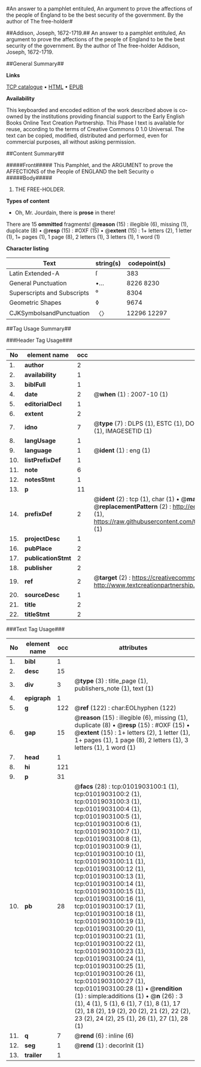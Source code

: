 #An answer to a pamphlet entituled, An argument to prove the affections of the people of England to be the best security of the government. By the author of The free-holder#

##Addison, Joseph, 1672-1719.##
An answer to a pamphlet entituled, An argument to prove the affections of the people of England to be the best security of the government. By the author of The free-holder
Addison, Joseph, 1672-1719.

##General Summary##

**Links**

[TCP catalogue](http://www.ota.ox.ac.uk/tcp/)  • 
[HTML](http://tei.it.ox.ac.uk/tcp/Texts-HTML/free/004/004852272.html)  • 
[EPUB](http://tei.it.ox.ac.uk/tcp/Texts-EPUB/free/004/004852272.epub)

**Availability**

This keyboarded and encoded edition of the
	       work described above is co-owned by the institutions
	       providing financial support to the Early English Books
	       Online Text Creation Partnership. This Phase I text is
	       available for reuse, according to the terms of Creative
	       Commons 0 1.0 Universal. The text can be copied,
	       modified, distributed and performed, even for
	       commercial purposes, all without asking permission.


##Content Summary##

#####Front#####
This Pamphlet, and the ARGUMENT to prove the AFFECTIONS of the People of ENGLAND the beſt Security o
#####Body#####

1. THE FREE-HOLDER.

**Types of content**

  * Oh, Mr. Jourdain, there is **prose** in there!

There are 15 **ommitted** fragments! 
 @__reason__ (15) : illegible (6), missing (1), duplicate (8)  •  @__resp__ (15) : #OXF (15)  •  @__extent__ (15) : 1+ letters (2), 1 letter (1), 1+ pages (1), 1 page (8), 2 letters (1), 3 letters (1), 1 word (1)

**Character listing**


|Text|string(s)|codepoint(s)|
|---|---|---|
|Latin Extended-A|ſ|383|
|General Punctuation|•…|8226 8230|
|Superscripts             and Subscripts|⁰|8304|
|Geometric Shapes|◊|9674|
|CJKSymbolsandPunctuation|〈〉|12296 12297|

##Tag Usage Summary##

###Header Tag Usage###

|No|element name|occ|attributes|
|---|---|---|---|
|1.|__author__|2||
|2.|__availability__|1||
|3.|__biblFull__|1||
|4.|__date__|2| @__when__ (1) : 2007-10 (1)|
|5.|__editorialDecl__|1||
|6.|__extent__|2||
|7.|__idno__|7| @__type__ (7) : DLPS (1), ESTC (1), DOCNO (1), TCP (1), GALEDOCNO (1), CONTENTSET (1), IMAGESETID (1)|
|8.|__langUsage__|1||
|9.|__language__|1| @__ident__ (1) : eng (1)|
|10.|__listPrefixDef__|1||
|11.|__note__|6||
|12.|__notesStmt__|1||
|13.|__p__|11||
|14.|__prefixDef__|2| @__ident__ (2) : tcp (1), char (1)  •  @__matchPattern__ (2) : ([0-9\-]+):([0-9IVX]+) (1), (.+) (1)  •  @__replacementPattern__ (2) : http://eebo.chadwyck.com/downloadtiff?vid=$1&page=$2 (1), https://raw.githubusercontent.com/textcreationpartnership/Texts/master/tcpchars.xml#$1 (1)|
|15.|__projectDesc__|1||
|16.|__pubPlace__|2||
|17.|__publicationStmt__|2||
|18.|__publisher__|2||
|19.|__ref__|2| @__target__ (2) : https://creativecommons.org/publicdomain/zero/1.0/ (1), http://www.textcreationpartnership.org/docs/. (1)|
|20.|__sourceDesc__|1||
|21.|__title__|2||
|22.|__titleStmt__|2||


###Text Tag Usage###

|No|element name|occ|attributes|
|---|---|---|---|
|1.|__bibl__|1||
|2.|__desc__|15||
|3.|__div__|3| @__type__ (3) : title_page (1), publishers_note (1), text (1)|
|4.|__epigraph__|1||
|5.|__g__|122| @__ref__ (122) : char:EOLhyphen (122)|
|6.|__gap__|15| @__reason__ (15) : illegible (6), missing (1), duplicate (8)  •  @__resp__ (15) : #OXF (15)  •  @__extent__ (15) : 1+ letters (2), 1 letter (1), 1+ pages (1), 1 page (8), 2 letters (1), 3 letters (1), 1 word (1)|
|7.|__head__|1||
|8.|__hi__|121||
|9.|__p__|31||
|10.|__pb__|28| @__facs__ (28) : tcp:0101903100:1 (1), tcp:0101903100:2 (1), tcp:0101903100:3 (1), tcp:0101903100:4 (1), tcp:0101903100:5 (1), tcp:0101903100:6 (1), tcp:0101903100:7 (1), tcp:0101903100:8 (1), tcp:0101903100:9 (1), tcp:0101903100:10 (1), tcp:0101903100:11 (1), tcp:0101903100:12 (1), tcp:0101903100:13 (1), tcp:0101903100:14 (1), tcp:0101903100:15 (1), tcp:0101903100:16 (1), tcp:0101903100:17 (1), tcp:0101903100:18 (1), tcp:0101903100:19 (1), tcp:0101903100:20 (1), tcp:0101903100:21 (1), tcp:0101903100:22 (1), tcp:0101903100:23 (1), tcp:0101903100:24 (1), tcp:0101903100:25 (1), tcp:0101903100:26 (1), tcp:0101903100:27 (1), tcp:0101903100:28 (1)  •  @__rendition__ (1) : simple:additions (1)  •  @__n__ (26) : 3 (1), 4 (1), 5 (1), 6 (1), 7 (1), 8 (1), 17 (2), 18 (2), 19 (2), 20 (2), 21 (2), 22 (2), 23 (2), 24 (2), 25 (1), 26 (1), 27 (1), 28 (1)|
|11.|__q__|7| @__rend__ (6) : inline (6)|
|12.|__seg__|1| @__rend__ (1) : decorInit (1)|
|13.|__trailer__|1||
